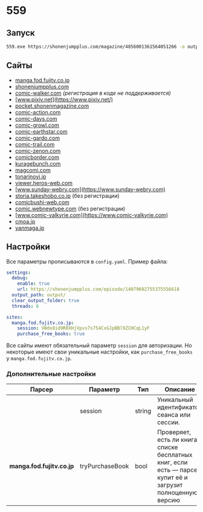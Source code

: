 # 559

## Запуск

```bash
559.exe https://shonenjumpplus.com/magazine/4856001361564051266 -o output/
```

## Сайты

- [manga.fod.fujitv.co.jp](https://manga.fod.fujitv.co.jp/)
- [shonenjumpplus.com](https://shonenjumpplus.com/)
- [comic-walker.com](https://comic-walker.com/) _(регистрация в коде не поддерживается)_
- [www.pixiv.net](https://www.pixiv.net/)
- [pocket.shonenmagazine.com](https://pocket.shonenmagazine.com)
- [comic-action.com](https://comic-action.com)
- [comic-days.com](https://comic-days.com)
- [comic-growl.com](https://comic-growl.com)
- [comic-earthstar.com](https://comic-earthstar.com)
- [comic-gardo.com](https://comic-gardo.com)
- [comic-trail.com](https://comic-trail.com)
- [comic-zenon.com](https://comic-zenon.com)
- [comicborder.com](https://comicborder.com)
- [kuragebunch.com](https://kuragebunch.com)
- [magcomi.com](https://magcomi.com)
- [tonarinoyj.jp](https://tonarinoyj.jp)
- [viewer.heros-web.com](https://viewer.heros-web.com)
- [www.sunday-webry.com](https://www.sunday-webry.com)
- [storia.takeshobo.co.jp](https://storia.takeshobo.co.jp) (без регистрации)
- [comicbushi-web.com](https://comicbushi-web.com)
- [comic.webnewtype.com](https://comic.webnewtype.com) (без регистрации)
- [www.comic-valkyrie.com](https://www.comic-valkyrie.com)
- [cmoa.jp](https://cmoa.jp)
- [yanmaga.jp](https://yanmaga.jp)

## Настройки

Все параметры прописываются в `config.yaml`. Пример файла:

```yaml
settings:
  debug: 
    enable: true
    url: https://shonenjumpplus.com/episode/14079602755375556618
  output_path: output/
  clear_output_folder: true
  threads: 6

sites:
  manga.fod.fujitv.co.jp:
    session: VWdx8id9R0XHjVpvs7s754CxGJpBBl9ZCHCqL1yF
    purchase_free_books: true
```

Все сайты имеют обязательный параметр `session` для авторизации.
Но некоторые имеют свои уникальные настройки, как `purchase_free_books` у `manga.fod.fujitv.co.jp`.

### Дополнительные настройки

| Парсер                     | Параметр        | Тип    | Описание                                                                                                     |
|----------------------------|-----------------|--------|--------------------------------------------------------------------------------------------------------------|
|                            | session         | string | Уникальный идентификатор сеанса или сессии.                                                                  |
| **manga.fod.fujitv.co.jp** | tryPurchaseBook | bool   | Проверяет, есть ли книга в списке бесплатных книг, если есть — парсер купит её и загрузит полноценную версию |

